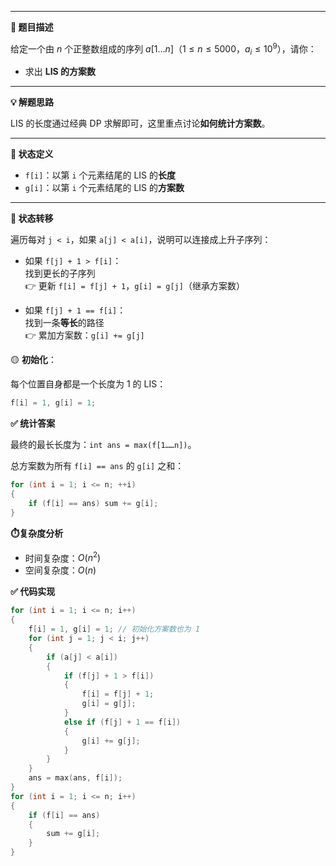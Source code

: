 

---

**📘 题目描述**

给定一个由 $n$ 个正整数组成的序列 $a[1\ldots n]$（$1 \le n \le 5000$，$a_i \le 10^9$），请你：

- 求出 **LIS 的方案数**


---

**💡 解题思路**

LIS 的长度通过经典 DP 求解即可，这里重点讨论**如何统计方案数**。

---

**🔢 状态定义**

- `f[i]`：以第 `i` 个元素结尾的 LIS 的**长度**
- `g[i]`：以第 `i` 个元素结尾的 LIS 的**方案数**

---

**🔁 状态转移**

遍历每对 `j < i`，如果 `a[j] < a[i]`，说明可以连接成上升子序列：

- 如果 `f[j] + 1 > f[i]`：  
  找到更长的子序列  
  👉 更新 `f[i] = f[j] + 1`，`g[i] = g[j]`（继承方案数）

- 如果 `f[j] + 1 == f[i]`：  
  找到一条**等长**的路径  
  👉 累加方案数：`g[i] += g[j]`

🟡 **初始化**：  

每个位置自身都是一个长度为 $1$ 的 LIS：  
```cpp
f[i] = 1, g[i] = 1;
```
**✅ 统计答案**

最终的最长长度为：`int ans = max(f[1……n])`。

总方案数为所有 `f[i] == ans` 的 `g[i]` 之和：

```cpp
for (int i = 1; i <= n; ++i) 
{
    if (f[i] == ans) sum += g[i];
}
```



**⏱️复杂度分析**

- 时间复杂度：$O(n^2)$
- 空间复杂度：$O(n)$

**✅ 代码实现**

```cpp
for (int i = 1; i <= n; i++)
{
    f[i] = 1, g[i] = 1; // 初始化方案数也为 1
    for (int j = 1; j < i; j++)
    {
        if (a[j] < a[i])
        {
            if (f[j] + 1 > f[i])
            {
                f[i] = f[j] + 1;
                g[i] = g[j];
            }
            else if (f[j] + 1 == f[i])
            {
                g[i] += g[j];
            }
        }
    }
    ans = max(ans, f[i]);
}
for (int i = 1; i <= n; i++)
{
    if (f[i] == ans)
    {
        sum += g[i];
    }
}
```
